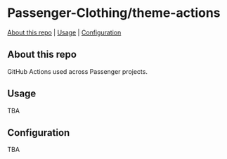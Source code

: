 # Passenger-Clothing/theme-actions

[About this repo](#about-this-repo) | [Usage](#usage) | [Configuration](#configuration)

## About this repo

GitHub Actions used across Passenger projects.

## Usage

TBA

## Configuration

TBA
